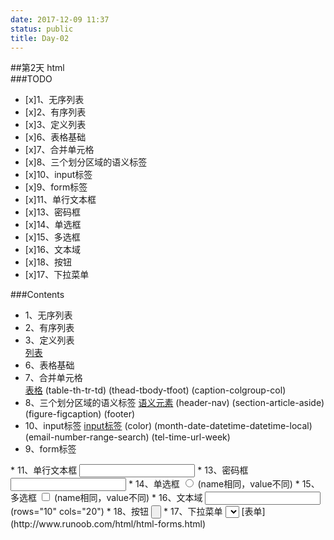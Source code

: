 ```yaml
---
date: 2017-12-09 11:37
status: public
title: Day-02
---
```


##第2天 html  
###TODO
- [x]1、无序列表
- [x]2、有序列表
- [x]3、定义列表
- [x]6、表格基础
- [x]7、合并单元格
- [x]8、三个划分区域的语义标签
- [x]10、input标签
- [x]9、form标签	 
- [x]11、单行文本框
- [x]13、密码框
- [x]14、单选框
- [x]15、多选框
- [x]16、文本域
- [x]18、按钮
- [x]17、下拉菜单

###Contents  
* 1、无序列表  
* 2、有序列表  
* 3、定义列表  
[列表](http://www.runoob.com/html/html-lists.html)  
* 6、表格基础  
* 7、合并单元格  
[表格](http://www.runoob.com/html/html-tables.html)
(table-th-tr-td)
(thead-tbody-tfoot)
(caption-colgroup-col)  
* 8、三个划分区域的语义标签
[语义元素](http://www.runoob.com/html/html5-semantic-elements.html)
(header-nav)
(section-article-aside)
(figure-figcaption)
(footer)  
* 10、input标签
[input标签](http://www.runoob.com/html/html5-form-input-types.html)
(color)
(month-date-datetime-datetime-local)
(email-number-range-search)
(tel-time-url-week)	 
* 9、form标签	 
<form></form>  
* 11、单行文本框
<input type="text">  
* 13、密码框
<input type="password">  
* 14、单选框
<input type="radio">
(name相同，value不同)     
* 15、多选框
<input type="checkbox">
(name相同，value不同)  
* 16、文本域
<input type="textarea">
(rows="10" cols="20")  
* 18、按钮
<input type="button">  
* 17、下拉菜单
<select name="">
<option value="">
</select>
[表单](http://www.runoob.com/html/html-forms.html)